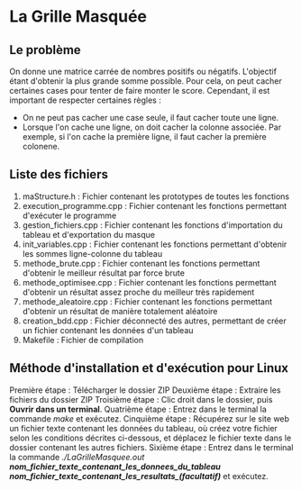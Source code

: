 # La Grille Masquée
## Le problème
On donne une matrice carrée de nombres positifs ou négatifs. L'objectif étant d'obtenir la plus grande somme possible.
Pour cela, on peut cacher certaines cases pour tenter de faire monter le score.
Cependant, il est important de respecter certaines règles :
* On ne peut pas cacher une case seule, il faut cacher toute une ligne.
* Lorsque l'on cache une ligne, on doit cacher la colonne associée. Par exemple, si l'on cache la première ligne, il faut cacher la première colonene.
## Liste des fichiers
1. maStructure.h : Fichier contenant les prototypes de toutes les fonctions
2. execution_programme.cpp : Fichier contenant les fonctions permettant d'exécuter le programme
3. gestion_fichiers.cpp : Fichier contenant les fonctions d'importation du tableau et d'exportation du masque
4. init_variables.cpp : Fichier contenant les fonctions permettant d'obtenir les sommes ligne-colonne du tableau
5. methode_brute.cpp : Fichier contenant les fonctions permettant d'obtenir le meilleur résultat par force brute
6. methode_optimisee.cpp : Fichier contenant les fonctions permettant d'obtenir un résultat assez proche du meilleur très rapidement
7. methode_aleatoire.cpp : Fichier contenant les fonctions permettant d'obtenir un résultat de manière totalement aléatoire
8. creation_bdd.cpp : Fichier déconnecté des autres, permettant de créer un fichier contenant les données d'un tableau
9. Makefile : Fichier de compilation
## Méthode d'installation et d'exécution pour Linux
Première étape : Télécharger le dossier ZIP
Deuxième étape : Extraire les fichiers du dossier ZIP
Troisième étape : Clic droit dans le dossier, puis **Ouvrir dans un terminal**.
Quatrième étape : Entrez dans le terminal la commande *make* et exécutez.
Cinquième étape : Récupérez sur le site web un fichier texte contenant les données du tableau, où créez votre fichier selon les conditions décrites ci-dessous, et déplacez le fichier texte dans le dossier contenant les autres fichiers.
Sixième étape : Entrez dans le terminal la commande *./LaGrilleMasquee.out **nom_fichier_texte_contenant_les_donnees_du_tableau** **nom_fichier_texte_contenant_les_resultats_(facultatif)*** et exécutez.
